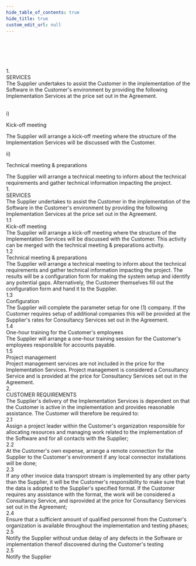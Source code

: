```yaml
---
hide_table_of_contents: true
hide_title: true
custom_edit_url: null
---
```

<div className="agreement-doc-sans">
<br/><br/>

![SignUp Software](./../img/none-pixel.png)



<div className="paragraph-medium">
1.<div className="paragraph-text">SERVICES</div>
</div>

<div className="paragraph-indent">
The Supplier undertakes to assist the Customer in the implementation of the Software in the
Customer's environment by providing the following Implementation Services at the price set out in
the Agreement.
</div>

<br/>

i)<div className="paragraph-text">Kick-off meeting</div>
<div className="paragraph-indent-l2">
The Supplier will arrange a kick-off meeting where the structure of the Implementation
Services will be discussed with the Customer.
</div>

ii)<div className="paragraph-text">Technical meeting & preparations</div>
<div className="paragraph-indent-l2">
The Supplier will arrange a technical meeting to inform about the technical requirements
and gather technical information impacting the project.
</div>



<div className="paragraph-medium">
1.<div className="paragraph-text"> SERVICES</div>
</div>
<div className="paragraph-indent">
The Supplier undertakes to assist the Customer in the
implementation of the Software in the Customer's
environment by providing the following Implementation
Services at the price set out in the Agreement.
</div>
<div className="paragraph">
1.1<div className="paragraph-text">Kick-off meeting</div>
</div>
<div className="paragraph-indent">
The Supplier will arrange a kick-off meeting where the
structure of the Implementation Services will be discussed
with the Customer. This activity can be merged with the
technical meeting & preparations activity.
</div>
<div className="paragraph">
1.2<div className="paragraph-text">Technical meeting & preparations</div>
</div>
<div className="paragraph-indent">
The Supplier will arrange a technical meeting to inform
about the technical requirements and gather technical
information impacting the project. The results will be a
configuration form for making the system setup and
identify any potential gaps. Alternatively, the Customer
themselves fill out the configuration form and hand it to
the Supplier.
</div>
<div className="paragraph">
1.3<div className="paragraph-text">Configuration</div>
</div>
<div className="paragraph-indent">
The Supplier will complete the parameter setup for one
(1) company. If the Customer requires setup of additional
companies this will be provided at the Supplier's rates for
Consultancy Services set out in the Agreement.
</div>
<div className="paragraph">
1.4<div className="paragraph-text">One-hour training for the Customer's employees</div>
</div>
<div className="paragraph-indent">
The Supplier will arrange a one-hour training session for
the Customer's employees responsible for accounts
payable.
</div>
<div className="paragraph">
1.5<div className="paragraph-text">Project management</div>
</div>
<div className="paragraph-indent">
Project management services are not included in the price
for the Implementation Services. Project management is
considered a Consultancy Service and is provided at the
price for Consultancy Services set out in the Agreement.
</div>
<div className="paragraph-medium">
2.<div className="paragraph-text"> CUSTOMER REQUIREMENTS</div>
</div>
<div className="paragraph-indent">
The Supplier's delivery of the Implementation Services is
dependent on that the Customer is active in the
implementation and provides reasonable assistance. The
Customer will therefore be required to:
</div>

<div className="paragraph">
2.1<div className="paragraph-text-n">Assign a project leader within the Customer's organization responsible for allocating resources and managing work related to the implementation of the Software and for all contacts with the Supplier;</div>
</div>

<div className="paragraph">
2.2<div className="paragraph-text-n">At the Customer's own expense, arrange a remote connection for the Supplier to the Customer's environment if any local connector installations will be done;</div>
</div>
<div className="paragraph">
2.3<div className="paragraph-text-n">If any other invoice data transport stream is implemented by any other party than the Supplier, it will be the Customer's responsibility to make sure that the data is adopted to the Supplier's specified format. If the Customer requires any assistance with the format, the work will be considered a Consultancy Service, and isprovided at the price for Consultancy Services set out in the Agreement;</div>
</div>
<div className="paragraph">
2.4<div className="paragraph-text-n">Ensure that a sufficient amount of qualified personnel from the Customer's organization is available throughout the implementation and testing phases;</div>
</div>
<div className="paragraph">
2.5<div className="paragraph-text-n">Notify the Supplier without undue delay of any defects in the Software or implementation thereof discovered during the Customer's testing</div>
</div>
<div className="paragraph">
2.5<div className="paragraph-text-n">Notify the Supplier</div>
</div>

</div>
